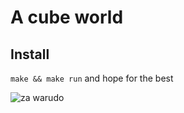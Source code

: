 # A cube world

## Install

`make && make run` and hope for the best

![za warudo](https://cdn.discordapp.com/attachments/1310143520711114805/1313530085206261780/cubeworld-converted.gif?ex=675077b8&is=674f2638&hm=1c7c8da0407ec63b07f932a7b67778230c4686615b9cdee6351d5d5384676863&)
